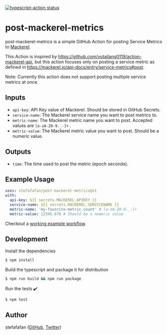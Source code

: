 <a href="https://github.com/actions/typescript-action/actions"><img alt="typescript-action status" src="https://github.com/actions/typescript-action/workflows/build-test/badge.svg"></a>

# post-mackerel-metrics

post-mackerel-metrics is a simple GitHub Action for posting Service Metrics to [Mackerel](https://mackerel.io/).

This Action is inspired by https://github.com/yutailang0119/action-mackerel-api, but this action focuses only on posting a service metric as defined in https://mackerel.io/api-docs/entry/service-metrics#post.

Note: Currently this action does not support posting multiple service metrics at once.

## Inputs

- `api-key`: API Key value of Mackerel. Should be stored in GitHub Secrets.
- `service-name`: The Mackerel service name you want to post metrics to.
- `metric-name`: The Mackerel metric name you want to post. Accepted values are `[a-zA-Z0-9._-]+` .
- `metric-value`: The Mackerel metric value you want to post. Should be a numeric value.

## Outputs

- `time`: The time used to post the metric (epoch seconds).

## Example Usage

```yaml
uses: stefafafan/post-mackerel-metrics@v1
with:
  api-key: ${{ secrets.MACKEREL_APIKEY }}
  service-name: ${{ secrets.MACKEREL_SERVICENAME }}
  metric-name: 'my-favorite-metric.count' # [a-zA-Z0-9._-]+
  metric-value: 12345.678 # Should be a numeric value
```

Checkout a [working example workflow](https://github.com/stefafafan/post-mackerel-metrics/blob/main/.github/workflows/lines-of-code-example-workflow.yml).

## Development

Install the dependencies

```bash
$ npm install
```

Build the typescript and package it for distribution

```bash
$ npm run build && npm run package
```

Run the tests :heavy_check_mark:

```bash
$ npm test
```

## Author

stefafafan ([GitHub](https://github.com/stefafafan), [Twitter](https://twitter.com/stefafafan))
